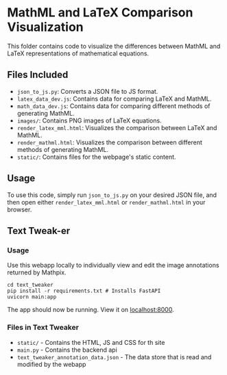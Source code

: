 # MathML and LaTeX Comparison Visualization

This folder contains code to visualize the differences between MathML and LaTeX representations of mathematical equations.

## Files Included

- `json_to_js.py`: Converts a JSON file to JS format.
- `latex_data_dev.js`: Contains data for comparing LaTeX and MathML.
- `math_data_dev.js`: Contains data for comparing different methods of generating MathML.
- `images/`: Contains PNG images of LaTeX equations.
- `render_latex_mml.html`: Visualizes the comparison between LaTeX and MathML.
- `render_mathml.html`: Visualizes the comparison between different methods of generating MathML.
- `static/`: Contains files for the webpage's static content.

## Usage

To use this code, simply run `json_to_js.py` on your desired JSON file, and then open either `render_latex_mml.html` or `render_mathml.html` in your browser.

## Text Tweak-er

### Usage

Use this webapp locally to individually view and edit the image annotations returned by Mathpix.

```[bash]
cd text_tweaker
pip install -r requirements.txt # Installs FastAPI
uvicorn main:app
```

The app should now be running. View it on [localhost:8000](http://127.0.0.1:8000/).

### Files in Text Tweaker

- `static/` - Contains the HTML, JS and CSS for th site
- `main.py` - Contains the backend api
- `text_tweaker_annotation_data.json` - The data store that is read and modified by the webapp
